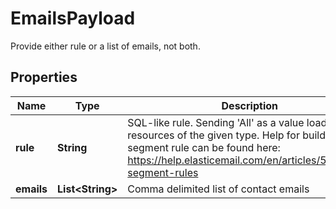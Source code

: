 

# EmailsPayload

Provide either rule or a list of emails, not both.
## Properties

Name | Type | Description | Notes
------------ | ------------- | ------------- | -------------
**rule** | **String** | SQL-like rule. Sending &#39;All&#39; as a value loads all resources of the given type. Help for building a segment rule can be found here: https://help.elasticemail.com/en/articles/5162182-segment-rules |  [optional]
**emails** | **List&lt;String&gt;** | Comma delimited list of contact emails |  [optional]



